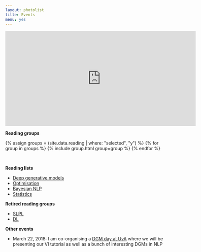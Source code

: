 ```yaml
---
layout: photolist
title: Events
menu: yes
---
```


<iframe src="https://calendar.google.com/calendar/b/1/embed?showTitle=0&amp;showPrint=0&amp;mode=WEEK&amp;height=600&amp;wkst=2&amp;hl=en_GB&amp;bgcolor=%23FFFFFF&amp;src=ld3i6i6l47vkidf162nb95u8oo%40group.calendar.google.com&amp;color=%23853104&amp;src=n7ae5iuqjqpfc40h212k8ouib8%40group.calendar.google.com&amp;color=%238D6F47&amp;src=bata2v5fen3ep9f2kvnns6ioh8%40group.calendar.google.com&amp;color=%2329527A&amp;src=376p89h9h5c3k0pj10li8qpm1o%40group.calendar.google.com&amp;color=%235F6B02&amp;src=g83o6vkuchrpm4i2iel7ls7dag%40group.calendar.google.com&amp;color=%2323164E&amp;ctz=Europe%2FAmsterdam" style="border-width:0" width="600" height="300" frameborder="0" scrolling="no"></iframe>

<br/>

**Reading groups**

{% assign groups = (site.data.reading | where: "selected", "y") %}
{% for group in groups %}
{% include group.html group=group %}
{% endfor %}

<br/>

**Reading lists**

* [Deep generative models](pages/landscape)
* [Optimisation](pages/opt)
* [Bayesian NLP](pages/bayesiannlp)
* [Statistics](pages/stat)

**Retired reading groups**

* [SLPL](pages/slpl)
* [DL](pages/deeplearning)

**Other events**

* March 22, 2018: I am co-organising a [DGM day at UvA](//uva-slpl.github.io/dgmday) where we will be presenting our VI tutorial as well as a bunch of interesting DGMs in NLP
